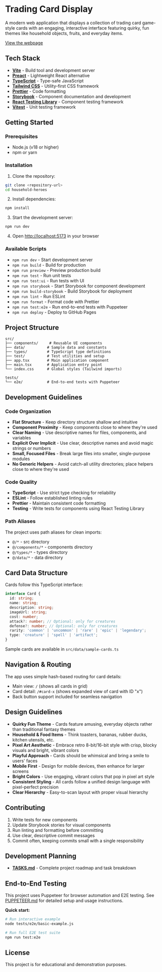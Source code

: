 # Trading Card Display

A modern web application that displays a collection of trading card game-style cards with an
engaging, interactive interface featuring quirky, fun themes like household objects, fruits, and everyday items.

[View the webpage](https://noahsug.github.io/household-heroes/)

## Tech Stack

- **[Vite](https://vitejs.dev/)** - Build tool and development server
- **[Preact](https://preactjs.com/)** - Lightweight React alternative
- **[TypeScript](https://www.typescriptlang.org/)** - Type-safe JavaScript
- **[Tailwind CSS](https://tailwindcss.com/)** - Utility-first CSS framework
- **[Prettier](https://prettier.io/)** - Code formatting
- **[Storybook](https://storybook.js.org/)** - Component documentation and development
- **[React Testing Library](https://testing-library.com/)** - Component testing framework
- **[Vitest](https://vitest.dev/)** - Unit testing framework

## Getting Started

### Prerequisites

- Node.js (v18 or higher)
- npm or yarn

### Installation

1. Clone the repository:

```bash
git clone <repository-url>
cd household-heroes
```

2. Install dependencies:

```bash
npm install
```

3. Start the development server:

```bash
npm run dev
```

4. Open [http://localhost:5173](http://localhost:5173) in your browser

### Available Scripts

- `npm run dev` - Start development server
- `npm run build` - Build for production
- `npm run preview` - Preview production build
- `npm run test` - Run unit tests
- `npm run test:ui` - Run tests with UI
- `npm run storybook` - Start Storybook for component development
- `npm run build-storybook` - Build Storybook for deployment
- `npm run lint` - Run ESLint
- `npm run format` - Format code with Prettier
- `npm run test:e2e` - Run end-to-end tests with Puppeteer
- `npm run deploy` - Deploy to GitHub Pages

## Project Structure

```
src/
├── components/     # Reusable UI components
├── data/          # Sample data and constants
├── types/         # TypeScript type definitions
├── test/          # Test utilities and setup
├── app.tsx        # Main application component
├── main.tsx       # Application entry point
└── index.css      # Global styles (Tailwind imports)

tests/
└── e2e/           # End-to-end tests with Puppeteer
```

## Development Guidelines

### Code Organization

- **Flat Structure** - Keep directory structure shallow and intuitive
- **Component Proximity** - Keep components close to where they're used
- **Clear Naming** - Use descriptive names for files, components, and variables
- **Explicit Over Implicit** - Use clear, descriptive names and avoid magic strings or numbers
- **Small, Focused Files** - Break large files into smaller, single-purpose modules
- **No Generic Helpers** - Avoid catch-all utility directories; place helpers close to where they're used

### Code Quality

- **TypeScript** - Use strict type checking for reliability
- **ESLint** - Follow established linting rules
- **Prettier** - Maintain consistent code formatting
- **Testing** - Write tests for components using React Testing Library

### Path Aliases

The project uses path aliases for clean imports:

- `@/*` - src directory
- `@/components/*` - components directory
- `@/types/*` - types directory
- `@/data/*` - data directory

## Card Data Structure

Cards follow this TypeScript interface:

```typescript
interface Card {
  id: string;
  name: string;
  description: string;
  imageUrl: string;
  cost: number;
  attack?: number; // Optional: only for creatures
  defense?: number; // Optional: only for creatures
  rarity: 'common' | 'uncommon' | 'rare' | 'epic' | 'legendary';
  type: 'creature' | 'spell' | 'artifact';
}
```

Sample cards are available in `src/data/sample-cards.ts`

## Navigation & Routing

The app uses simple hash-based routing for card details:

- Main view: `/` (shows all cards in grid)
- Card detail: `/#card-x` (shows expanded view of card with ID "x")
- Back button support included for seamless navigation

## Design Guidelines

- **Quirky Fun Theme** - Cards feature amusing, everyday objects rather than traditional fantasy themes
- **Household & Food Items** - Think toasters, bananas, rubber ducks, kitchen utensils, etc.
- **Pixel Art Aesthetic** - Embrace retro 8-bit/16-bit style with crisp, blocky visuals and bright, vibrant colors
- **Playful Approach** - Cards should be whimsical and bring a smile to users' faces
- **Mobile First** - Design for mobile devices, then enhance for larger screens
- **Bright Colors** - Use engaging, vibrant colors that pop in pixel art style
- **Consistent Styling** - All cards follow a unified design language with pixel-perfect precision
- **Clear Hierarchy** - Easy-to-scan layout with proper visual hierarchy

## Contributing

1. Write tests for new components
2. Update Storybook stories for visual components
3. Run linting and formatting before committing
4. Use clear, descriptive commit messages
5. Commit often, keeping commits small with a single responsibility

## Development Planning

- **[TASKS.md](./TASKS.md)** - Complete project roadmap and task breakdown

## End-to-End Testing

This project uses Puppeteer for browser automation and E2E testing. See [PUPPETEER.md](./PUPPETEER.md) for detailed setup and usage instructions.

**Quick start:**

```bash
# Run interactive example
node tests/e2e/basic-example.js

# Run full E2E test suite
npm run test:e2e
```

## License

This project is for educational and demonstration purposes.

